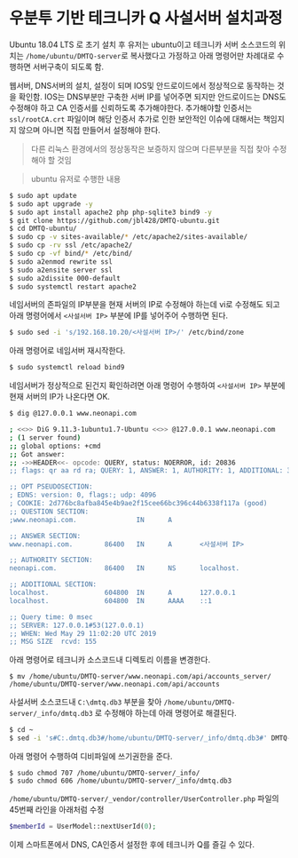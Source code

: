 # 우분투 기반 테크니카 Q 사설서버 설치과정

Ubuntu 18.04 LTS 로 초기 설치 후 유저는 ubuntu이고 테크니카 서버 소스코드의 위치는
`/home/ubuntu/DMTQ-server`로 복사했다고 가정하고 아래 명령어만 차례대로 수행하면 서버구축이 되도록 함.

웹서버, DNS서버의 설치, 설정이 되며 IOS및 안드로이드에서 정상적으로 동작하는 것을 확인함.
IOS는 DNS부분만 구축한 서버 IP를 넣어주면 되지만 안드로이드는 DNS도 수정해야 하고 CA 인증서를 신뢰하도록 추가해야한다.
추가해야할 인증서는 `ssl/rootCA.crt` 파일이며 해당 인증서 추가로 인한 보안적인 이슈에 대해서는 책임지지 않으며 아니면 직접 만들어서 설정해야 한다.

> 다른 리눅스 환경에서의 정상동작은 보증하지 않으며 다른부분을 직접 찾아 수정해야 할 것임

> ubuntu 유저로 수행한 내용

```sh
$ sudo apt update
$ sudo apt upgrade -y
$ sudo apt install apache2 php php-sqlite3 bind9 -y
$ git clone https://github.com/jbl428/DMTQ-ubuntu.git
$ cd DMTQ-ubuntu/
$ sudo cp -v sites-available/* /etc/apache2/sites-available/
$ sudo cp -rv ssl /etc/apache2/
$ sudo cp -vf bind/* /etc/bind/
$ sudo a2enmod rewrite ssl
$ sudo a2ensite server ssl
$ sudo a2dissite 000-default
$ sudo systemctl restart apache2
```

네임서버의 존파일의 IP부분을 현재 서버의 IP로 수정해야 하는데 vi로 수정해도 되고 아래 명령어에서 `<사설서버 IP>` 부분에 IP를 넣어주어 수행하면 된다.

```sh
$ sudo sed -i 's/192.168.10.20/<사설서버 IP>/' /etc/bind/zone
```

아래 명령어로 네임서버 재시작한다.

```sh
$ sudo systemctl reload bind9
```

네임서버가 정상적으로 된건지 확인하려면 아래 명령어 수행하여 `<사설서버 IP>` 부분에 현재 서버의 IP가 나온다면 OK.

```sh
$ dig @127.0.0.1 www.neonapi.com

; <<>> DiG 9.11.3-1ubuntu1.7-Ubuntu <<>> @127.0.0.1 www.neonapi.com
; (1 server found)
;; global options: +cmd
;; Got answer:
;; ->>HEADER<<- opcode: QUERY, status: NOERROR, id: 20836
;; flags: qr aa rd ra; QUERY: 1, ANSWER: 1, AUTHORITY: 1, ADDITIONAL: 3

;; OPT PSEUDOSECTION:
; EDNS: version: 0, flags:; udp: 4096
; COOKIE: 2d776bc8afba845e4b9ae2f15cee66bc396c44b6338f117a (good)
;; QUESTION SECTION:
;www.neonapi.com.               IN      A

;; ANSWER SECTION:
www.neonapi.com.        86400   IN      A       <사설서버 IP>

;; AUTHORITY SECTION:
neonapi.com.            86400   IN      NS      localhost.

;; ADDITIONAL SECTION:
localhost.              604800  IN      A       127.0.0.1
localhost.              604800  IN      AAAA    ::1

;; Query time: 0 msec
;; SERVER: 127.0.0.1#53(127.0.0.1)
;; WHEN: Wed May 29 11:02:20 UTC 2019
;; MSG SIZE  rcvd: 155
```

아래 명령어로 테크니카 소스코드내 디렉토리 이름을 변경한다.

```
$ mv /home/ubuntu/DMTQ-server/www.neonapi.com/api/accounts_server/ /home/ubuntu/DMTQ-server/www.neonapi.com/api/accounts
```

사설서버 소스코드내 `C:\dmtq.db3` 부분을 찾아 `/home/ubuntu/DMTQ-server/_info/dmtq.db3` 로 수정해야 하는데
아래 명령어로 해결된다.

```sh
$ cd ~
$ sed -i 's#C:.dmtq.db3#/home/ubuntu/DMTQ-server/_info/dmtq.db3#' DMTQ-server/dmqglb.mb.pmang.com/score/index.php DMTQ-server/dmqglb.mb.pmang.com/djmaxQ/_vendor/_config.php DMTQ-server/pmangplus.com/accounts/v3/global/login_dmq.php DMTQ-server/www.neonapi.com/api/accounts/v3/global/login_dmq.php DMTQ-server/_vendor/config.php
```

아래 명령어 수행하여 디비파일에 쓰기권한을 준다.

```
$ sudo chmod 707 /home/ubuntu/DMTQ-server/_info/
$ sudo chmod 606 /home/ubuntu/DMTQ-server/_info/dmtq.db3
```

`/home/ubuntu/DMTQ-server/_vendor/controller/UserController.php` 파일의 45번째 라인을 아래처럼 수정

```php
$memberId = UserModel::nextUserId(0);
```

이제 스마트폰에서 DNS, CA인증서 설정한 후에 테크니카 Q를 즐길 수 있다.

